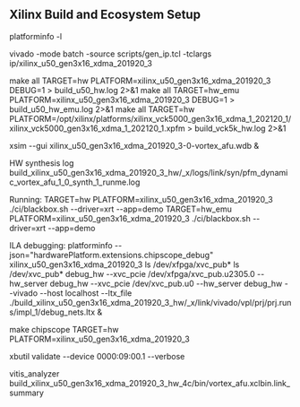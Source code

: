 ## Xilinx Build and Ecosystem Setup

platforminfo -l

vivado -mode batch -source scripts/gen_ip.tcl -tclargs ip/xilinx_u50_gen3x16_xdma_201920_3

make all TARGET=hw PLATFORM=xilinx_u50_gen3x16_xdma_201920_3 DEBUG=1 > build_u50_hw.log 2>&1
make all TARGET=hw_emu PLATFORM=xilinx_u50_gen3x16_xdma_201920_3 DEBUG=1 > build_u50_hw_emu.log 2>&1
make all TARGET=hw PLATFORM=/opt/xilinx/platforms/xilinx_vck5000_gen3x16_xdma_1_202120_1/xilinx_vck5000_gen3x16_xdma_1_202120_1.xpfm > build_vck5k_hw.log 2>&1

xsim --gui xilinx_u50_gen3x16_xdma_201920_3-0-vortex_afu.wdb &

HW synthesis log
build_xilinx_u50_gen3x16_xdma_201920_3_hw/_x/logs/link/syn/pfm_dynamic_vortex_afu_1_0_synth_1_runme.log

Running:
TARGET=hw PLATFORM=xilinx_u50_gen3x16_xdma_201920_3 ./ci/blackbox.sh --driver=xrt --app=demo
TARGET=hw_emu PLATFORM=xilinx_u50_gen3x16_xdma_201920_3 ./ci/blackbox.sh --driver=xrt --app=demo

ILA debugging:
platforminfo --json="hardwarePlatform.extensions.chipscope_debug" xilinx_u50_gen3x16_xdma_201920_3
ls /dev/xfpga/xvc_pub*
ls /dev/xvc_pub*
debug_hw --xvc_pcie /dev/xfpga/xvc_pub.u2305.0 --hw_server
debug_hw --xvc_pcie /dev/xvc_pub.u0 --hw_server
debug_hw --vivado --host localhost --ltx_file ./build_xilinx_u50_gen3x16_xdma_201920_3_hw/_x/link/vivado/vpl/prj/prj.runs/impl_1/debug_nets.ltx &

make chipscope TARGET=hw PLATFORM=xilinx_u50_gen3x16_xdma_201920_3

xbutil validate --device 0000:09:00.1 --verbose

vitis_analyzer build_xilinx_u50_gen3x16_xdma_201920_3_hw_4c/bin/vortex_afu.xclbin.link_summary